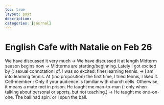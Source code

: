 ```yaml
---
toc: true
layout: post
description:
categories: [journal]
---
```

# English Cafe with Natalie on Feb 26

We have discussed it very much -> We have discussed it at length
Midterm season begins now -> Midterms are starting/beginning.
Lately I got excited by (: sexual connotation! cf. I was so excited: fine) learning tennis. -> I am into learning tennis.
At (:no proposition) the first time, I tried tennis, I liked it.
Cell-member : Only if your audience is familiar with church cells. Otherwise, it means a mate met in prison.
He taught me man-to-man (: only when talking about personal or sports, but not teaching.) -> He taught me one-on-one.
The ball had spin. or I spun the ball.